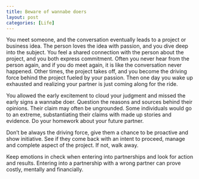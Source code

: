 ```yaml
---
title: Beware of wannabe doers
layout: post
categories: [Life]
---
```


You meet someone, and the conversation eventually leads to a project or business idea. The person loves the idea with passion, and you dive deep into the subject. You feel a shared connection with the person about the project, and you both express commitment. Often you never hear from the person again, and if you do meet again, it is like the conversation never happened. Other times, the project takes off, and you become the driving force behind the project fueled by your passion. Then one day you wake up exhausted and realizing your partner is just coming along for the ride.

You allowed the early excitement to cloud your judgment and missed the early signs a wannabe doer. Question the reasons and sources behind their opinions. Their claim may often be ungrounded. Some individuals would go to an extreme, substantiating their claims with made up stories and evidence. Do your homework about your future partner.

Don’t be always the driving force, give them a chance to be proactive and show initiative. See if they come back with an intent to proceed, manage and complete aspect of the project. If not, walk away.

Keep emotions in check when entering into partnerships and look for action and results.  Entering into a partnership with a wrong partner can prove costly, mentally and financially.
